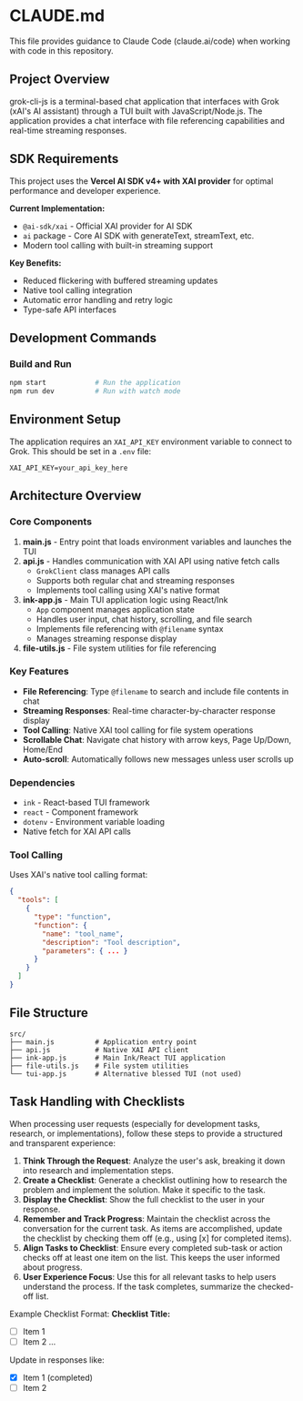 # CLAUDE.md

This file provides guidance to Claude Code (claude.ai/code) when working with code in this repository.

## Project Overview

grok-cli-js is a terminal-based chat application that interfaces with Grok (xAI's AI assistant) through a TUI built with JavaScript/Node.js. The application provides a chat interface with file referencing capabilities and real-time streaming responses.

## SDK Requirements

This project uses the **Vercel AI SDK v4+ with XAI provider** for optimal performance and developer experience.

**Current Implementation:**
- `@ai-sdk/xai` - Official XAI provider for AI SDK
- `ai` package - Core AI SDK with generateText, streamText, etc.
- Modern tool calling with built-in streaming support

**Key Benefits:**
- Reduced flickering with buffered streaming updates
- Native tool calling integration
- Automatic error handling and retry logic
- Type-safe API interfaces

## Development Commands

### Build and Run
```bash
npm start            # Run the application
npm run dev          # Run with watch mode
```

## Environment Setup

The application requires an `XAI_API_KEY` environment variable to connect to Grok. This should be set in a `.env` file:
```
XAI_API_KEY=your_api_key_here
```

## Architecture Overview

### Core Components

1. **main.js** - Entry point that loads environment variables and launches the TUI
2. **api.js** - Handles communication with XAI API using native fetch calls
   - `GrokClient` class manages API calls
   - Supports both regular chat and streaming responses
   - Implements tool calling using XAI's native format
3. **ink-app.js** - Main TUI application logic using React/Ink
   - `App` component manages application state
   - Handles user input, chat history, scrolling, and file search
   - Implements file referencing with `@filename` syntax
   - Manages streaming response display
4. **file-utils.js** - File system utilities for file referencing

### Key Features

- **File Referencing**: Type `@filename` to search and include file contents in chat
- **Streaming Responses**: Real-time character-by-character response display
- **Tool Calling**: Native XAI tool calling for file system operations
- **Scrollable Chat**: Navigate chat history with arrow keys, Page Up/Down, Home/End
- **Auto-scroll**: Automatically follows new messages unless user scrolls up

### Dependencies

- `ink` - React-based TUI framework
- `react` - Component framework
- `dotenv` - Environment variable loading
- Native fetch for XAI API calls

### Tool Calling

Uses XAI's native tool calling format:
```json
{
  "tools": [
    {
      "type": "function",
      "function": {
        "name": "tool_name",
        "description": "Tool description",
        "parameters": { ... }
      }
    }
  ]
}
```

## File Structure

```
src/
├── main.js          # Application entry point
├── api.js           # Native XAI API client
├── ink-app.js       # Main Ink/React TUI application
├── file-utils.js    # File system utilities
└── tui-app.js       # Alternative blessed TUI (not used)
```

## Task Handling with Checklists

When processing user requests (especially for development tasks, research, or implementations), follow these steps to provide a structured and transparent experience:

1. **Think Through the Request**: Analyze the user's ask, breaking it down into research and implementation steps.
2. **Create a Checklist**: Generate a checklist outlining how to research the problem and implement the solution. Make it specific to the task.
3. **Display the Checklist**: Show the full checklist to the user in your response.
4. **Remember and Track Progress**: Maintain the checklist across the conversation for the current task. As items are accomplished, update the checklist by checking them off (e.g., using [x] for completed items).
5. **Align Tasks to Checklist**: Ensure every completed sub-task or action checks off at least one item on the list. This keeps the user informed about progress.
6. **User Experience Focus**: Use this for all relevant tasks to help users understand the process. If the task completes, summarize the checked-off list.

Example Checklist Format:
**Checklist Title:**
- [ ] Item 1
- [ ] Item 2
...

Update in responses like:
- [x] Item 1 (completed)
- [ ] Item 2